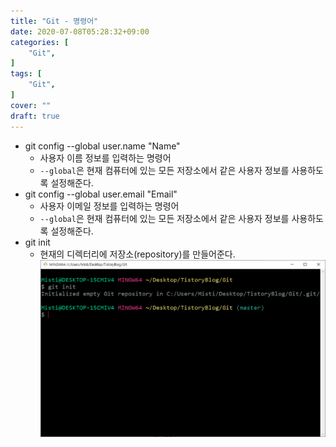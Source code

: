 ```yaml
---
title: "Git - 명령어"
date: 2020-07-08T05:28:32+09:00
categories: [
	"Git",
]
tags: [
	"Git",
]
cover: ""
draft: true
---
```


- git config --global user.name "Name"
  - 사용자 이름 정보를 입력하는 명령어
  - `--global`은 현재 컴퓨터에 있는 모든 저장소에서 같은 사용자 정보를 사용하도록 설정해준다.
- git config --global user.email "Email"
  - 사용자 이메일 정보를 입력하는 명령어
  - `--global`은 현재 컴퓨터에 있는 모든 저장소에서 같은 사용자 정보를 사용하도록 설정해준다.
- git init
  - 현재의 디렉터리에 저장소(repository)를 만들어준다.
![test_image](/static/images/git_init.png)